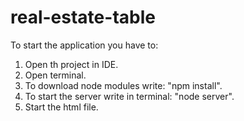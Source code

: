 # real-estate-table
To start the application you have to:
1. Open th project in IDE.
2. Open terminal.
3. To download node modules write: "npm install".
4. To start the server write in terminal: "node server".
5. Start the html file.
